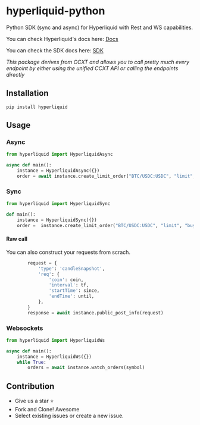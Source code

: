 # hyperliquid-python
Python SDK (sync and async) for Hyperliquid with Rest and WS capabilities.

You can check Hyperliquid's docs here: [Docs](https://hyperliquid.gitbook.io/hyperliquid-docs)


You can check the SDK docs here: [SDK](https://docs.ccxt.com/#/exchanges/hyperliquid)

*This package derives from CCXT and allows you to call pretty much every endpoint by either using the unified CCXT API or calling the endpoints directly*

## Installation

```
pip install hyperliquid
```

## Usage

### Async

```Python
from hyperliquid import HyperliquidAsync

async def main():
    instance = HyperliquidAsync({})
    order = await instance.create_limit_order("BTC/USDC:USDC", "limit", "buy", 1, 100000)
```

### Sync

```Python
from hyperliquid import HyperliquidSync

def main():
    instance = HyperliquidSync({})
    order =  instance.create_limit_order("BTC/USDC:USDC", "limit", "buy", 1, 100000)
```

#### Raw call

You can also construct your requests from scrach.

```Python
        request = {
            'type': 'candleSnapshot',
            'req': {
                'coin': coin,
                'interval': tf,
                'startTime': since,
                'endTime': until,
            },
        }
        response = await instance.public_post_info(request)
```


### Websockets

```Python
from hyperliquid import HyperliquidWs

async def main():
    instance = HyperliquidWs({})
    while True:
        orders = await instance.watch_orders(symbol)
```

## Contribution
- Give us a star :star:
- Fork and Clone! Awesome
- Select existing issues or create a new issue.
